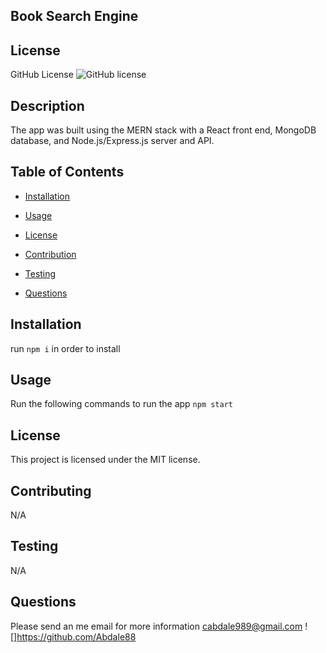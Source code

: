 
## Book Search Engine

## License
   GitHub License ![GitHub license](https://img.shields.io/badge/license-MIT-coral.svg)
   
## Description
 The app was built using the MERN stack with a React front end, MongoDB database, and Node.js/Express.js server and API.   
   
   ## Table of Contents

   * [Installation](#installation)

   * [Usage](#usage)

   * [License](#license)

   * [Contribution](#contributing)

   * [Testing](#testing)

   * [Questions](#questions)

## Installation
  run `npm i` in order to install

## Usage
 Run the following commands to run the app `npm start`

## License
This project is licensed under the MIT license.
 
 

## Contributing
 N/A

## Testing
 N/A


## Questions
Please send an me email for more information
cabdale989@gmail.com
![]https://github.com/Abdale88
     
    